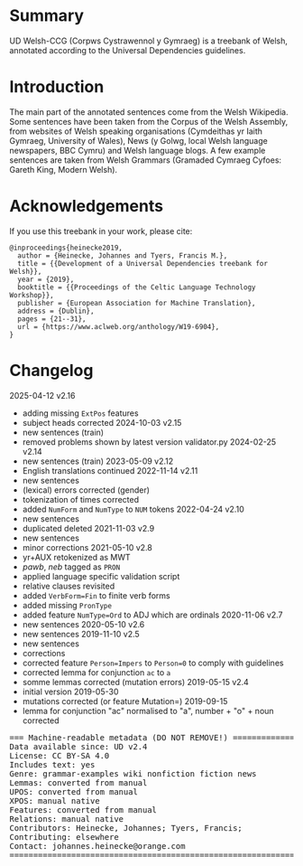 # Summary

UD Welsh-CCG (Corpws Cystrawennol y Gymraeg) is a treebank of Welsh,
annotated according to the Universal Dependencies guidelines.


# Introduction

The main part of the annotated sentences come from the Welsh Wikipedia. 
Some sentences have been taken from the Corpus of the Welsh Assembly, 
from websites of Welsh speaking organisations (Cymdeithas yr Iaith Gymraeg, University of Wales), 
News (y Golwg, local Welsh language newspapers, BBC Cymru) and Welsh language blogs.
A few example sentences are taken from Welsh Grammars (Gramaded Cymraeg Cyfoes: Gareth King, Modern Welsh).

# Acknowledgements

If you use this treebank in your work, please cite:

```
@inproceedings{heinecke2019,
  author = {Heinecke, Johannes and Tyers, Francis M.},
  title = {{Development of a Universal Dependencies treebank for Welsh}},
  year = {2019},
  booktitle = {{Proceedings of the Celtic Language Technology Workshop}},
  publisher = {European Association for Machine Translation},
  address = {Dublin},
  pages = {21--31},
  url = {https://www.aclweb.org/anthology/W19-6904},
}
```

# Changelog

2025-04-12 v2.16
  * adding missing `ExtPos` features
  * subject heads corrected
2024-10-03 v2.15
  * new sentences (train)
  * removed problems shown by latest version validator.py
2024-02-25 v2.14
  * new sentences (train)
2023-05-09 v2.12
  * English translations continued
2022-11-14 v2.11
  * new sentences
  * (lexical) errors corrected (gender)
  * tokenization of times corrected
  * added `NumForm` and `NumType` to `NUM` tokens
2022-04-24 v2.10
  * new sentences
  * duplicated deleted
2021-11-03 v2.9
  * new sentences
  * minor corrections
2021-05-10 v2.8
  * yr+AUX retokenized as MWT
  * *pawb*, *neb* tagged as `PRON`
  * applied language specific validation script
  * relative clauses revisited
  * added `VerbForm=Fin` to finite verb forms
  * added missing `PronType`
  * added feature `NumType=Ord` to ADJ which are ordinals
2020-11-06 v2.7
  * new sentences
2020-05-10 v2.6
  * new sentences
2019-11-10 v2.5
  * new sentences
  * corrections
  * corrected feature `Person=Impers` to `Person=0` to comply with guidelines
  * corrected lemma for conjunction `ac` to `a`
  * somme lemmas corrected (mutation errors)
2019-05-15 v2.4
  * initial version
2019-05-30
  * mutations corrected (or feature Mutation=)
2019-09-15
  * lemma for conjunction "ac" normalised to "a", number + "o" + noun  corrected



<pre>
=== Machine-readable metadata (DO NOT REMOVE!) ================================
Data available since: UD v2.4
License: CC BY-SA 4.0
Includes text: yes
Genre: grammar-examples wiki nonfiction fiction news
Lemmas: converted from manual
UPOS: converted from manual
XPOS: manual native
Features: converted from manual
Relations: manual native
Contributors: Heinecke, Johannes; Tyers, Francis; 
Contributing: elsewhere
Contact: johannes.heinecke@orange.com
===============================================================================
</pre>
